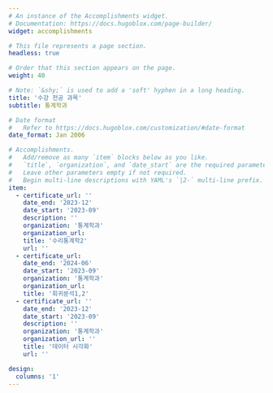 ```yaml
---
# An instance of the Accomplishments widget.
# Documentation: https://docs.hugoblox.com/page-builder/
widget: accomplishments

# This file represents a page section.
headless: true

# Order that this section appears on the page.
weight: 40

# Note: `&shy;` is used to add a 'soft' hyphen in a long heading.
title: '수강 전공 과목'
subtitle: 통계학과

# Date format
#   Refer to https://docs.hugoblox.com/customization/#date-format
date_format: Jan 2006

# Accomplishments.
#   Add/remove as many `item` blocks below as you like.
#   `title`, `organization`, and `date_start` are the required parameters.
#   Leave other parameters empty if not required.
#   Begin multi-line descriptions with YAML's `|2-` multi-line prefix.
item:
  - certificate_url: ''
    date_end: '2023-12'
    date_start: '2023-09'
    description: ''
    organization: '통계학과'
    organization_url: 
    title: '수리통계학2'
    url: ''
  - certificate_url: 
    date_end: '2024-06'
    date_start: '2023-09'
    organization: '통계학과'
    organization_url: 
    title: '회귀분석1,2'
  - certificate_url: ''
    date_end: '2023-12'
    date_start: '2023-09'
    description: ''
    organization: '통계학과'
    organization_url: ''
    title: '데이터 시각화'
    url: ''

design:
  columns: '1'
---
```


